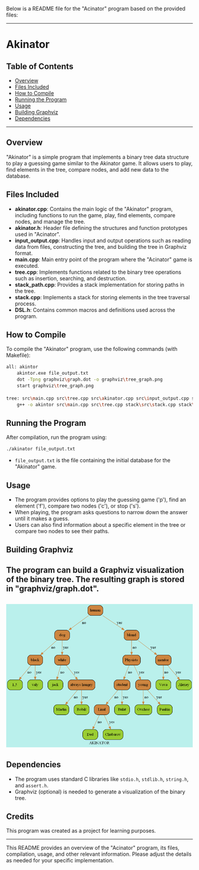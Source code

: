 Below is a README file for the "Acinator" program based on the provided files:

---

# Akinator

## Table of Contents
- [Overview](#Overview)
- [Files Included](#Files-Included)
- [How to Compile](#how-to-compile)
- [Running the Program](#Running-the-Program)
- [Usage](#usage)
- [Building Graphviz](#Building-Graphviz)
- [Dependencies](#Dependencies)

---

## Overview
"Akinator" is a simple program that implements a binary tree data structure to play a guessing game similar to the Akinator game. It allows users to play, find elements in the tree, compare nodes, and add new data to the database.

## Files Included
- **akinator.cpp**: Contains the main logic of the "Akinator" program, including functions to run the game, play, find elements, compare nodes, and manage the tree.
- **akinator.h**: Header file defining the structures and function prototypes used in "Acinator".
- **input_output.cpp**: Handles input and output operations such as reading data from files, constructing the tree, and building the tree in Graphviz format.
- **main.cpp**: Main entry point of the program where the "Acinator" game is executed.
- **tree.cpp**: Implements functions related to the binary tree operations such as insertion, searching, and destruction.
- **stack_path.cpp**: Provides a stack implementation for storing paths in the tree.
- **stack.cpp**: Implements a stack for storing elements in the tree traversal process.
- **DSL.h**: Contains common macros and definitions used across the program.

## How to Compile
To compile the "Akinator" program, use the following commands (with Makefile):
```bash
all: akintor
	akintor.exe file_output.txt
	dot -Tpng graphviz\graph.dot -o graphviz\tree_graph.png
	start graphviz\tree_graph.png

tree: src\main.cpp src\tree.cpp src\akinator.cpp src\input_output.cpp stack\src\stack.cpp stack\src\stack_path.cpp
	g++ -o akintor src\main.cpp src\tree.cpp stack\src\stack.cpp stack\src\stack_path.cpp src\akinator.cpp src\input_output.cpp


```

## Running the Program
After compilation, run the program using:
```bash
./akinator file_output.txt
```
- `file_output.txt` is the file containing the initial database for the "Akinator" game.

## Usage
- The program provides options to play the guessing game ('p'), find an element ('f'), compare two nodes ('c'), or stop ('s').
- When playing, the program asks questions to narrow down the answer until it makes a guess.
- Users can also find information about a specific element in the tree or compare two nodes to see their paths.

## Building Graphviz
The program can build a Graphviz visualization of the binary tree. The resulting graph is stored in "graphviz/graph.dot".
---
![Example Image](graphviz/tree_graph.png)
---
## Dependencies
- The program uses standard C libraries like `stdio.h`, `stdlib.h`, `string.h`, and `assert.h`.
- Graphviz (optional) is needed to generate a visualization of the binary tree.

## Credits
This program was created as a project for learning purposes.

---

This README provides an overview of the "Acinator" program, its files, compilation, usage, and other relevant information. Please adjust the details as needed for your specific implementation.
